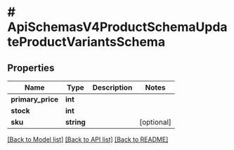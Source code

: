 # # ApiSchemasV4ProductSchemaUpdateProductVariantsSchema

## Properties

Name | Type | Description | Notes
------------ | ------------- | ------------- | -------------
**primary_price** | **int** |  |
**stock** | **int** |  |
**sku** | **string** |  | [optional]

[[Back to Model list]](../../README.md#models) [[Back to API list]](../../README.md#endpoints) [[Back to README]](../../README.md)
